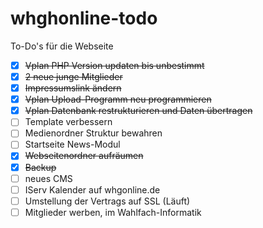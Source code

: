 # whghonline-todo
To-Do's für die Webseite

- [X] ~~Vplan PHP Version updaten bis unbestimmt~~
- [x] ~~2 neue junge Mitglieder~~
- [x] ~~Impressumslink ändern~~
- [x] ~~Vplan Upload-Programm neu programmieren~~
- [x] ~~Vplan Datenbank restrukturieren und Daten übertragen~~
- [ ] Template verbessern
- [ ] Medienordner Struktur bewahren
- [ ] Startseite News-Modul
- [x] ~~Webseitenordner aufräumen~~
- [X] ~~Backup~~
- [ ] neues CMS
- [ ] IServ Kalender auf whgonline.de
- [ ] Umstellung der Vertrags auf SSL (Läuft)
- [ ] Mitglieder werben, im Wahlfach-Informatik
